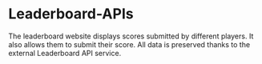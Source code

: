# Leaderboard-APIs
The leaderboard website displays scores submitted by different players. It also allows them to submit their score. All data is preserved thanks to the external Leaderboard API service.
